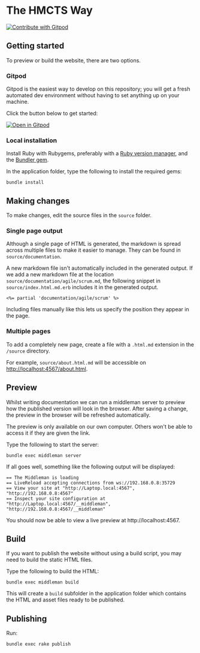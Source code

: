 # The HMCTS Way

<a href="https://gitpod.io/#https://github.com/hmcts/hmcts.github.io">
  <img
    src="https://img.shields.io/badge/Contribute%20with-Gitpod-908a85?logo=gitpod"
    alt="Contribute with Gitpod"
  />
</a>

## Getting started

To preview or build the website, there are two options.

### Gitpod

Gitpod is the easiest way to develop on this repository; you will get a fresh automated dev environment without having to set anything up on your machine.

Click the button below to get started:

[![Open in Gitpod](https://gitpod.io/button/open-in-gitpod.svg)](https://gitpod.io/#https://github.com/hmcts/hmcts.github.io)

### Local installation

Install Ruby with Rubygems, preferably with a [Ruby version manager][rvm],
and the [Bundler gem][bundler].

In the application folder, type the following to install the required gems:

```
bundle install
```

## Making changes

To make changes, edit the source files in the `source` folder.

### Single page output

Although a single page of HTML is generated, the markdown is spread across
multiple files to make it easier to manage. They can be found in
`source/documentation`.

A new markdown file isn't automatically included in the generated output. If we
add a new markdown file at the location `source/documentation/agile/scrum.md`,
the following snippet in `source/index.html.md.erb` includes it in the
generated output.

```
<%= partial 'documentation/agile/scrum' %>
```

Including files manually like this lets us specify the position they appear in
the page.

### Multiple pages

To add a completely new page, create a file with a `.html.md` extension in the `/source` directory.

For example, `source/about.html.md` will be accessible on <http://localhost:4567/about.html>.

## Preview

Whilst writing documentation we can run a middleman server to preview how the
published version will look in the browser. After saving a change, the preview in
the browser will be refreshed automatically.

The preview is only available on our own computer. Others won't be able to
access it if they are given the link.

Type the following to start the server:

```
bundle exec middleman server
```

If all goes well, something like the following output will be displayed:

```
== The Middleman is loading
== LiveReload accepting connections from ws://192.168.0.8:35729
== View your site at "http://Laptop.local:4567", "http://192.168.0.8:4567"
== Inspect your site configuration at "http://Laptop.local:4567/__middleman", "http://192.168.0.8:4567/__middleman"
```

You should now be able to view a live preview at http://localhost:4567.

## Build

If you want to publish the website without using a build script, you may need to
build the static HTML files.

Type the following to build the HTML:

```
bundle exec middleman build
```

This will create a `build` subfolder in the application folder which contains
the HTML and asset files ready to be published.

[rvm]: https://www.ruby-lang.org/en/documentation/installation/#managers
[bundler]: http://bundler.io/

## Publishing

Run:
```
bundle exec rake publish
```
